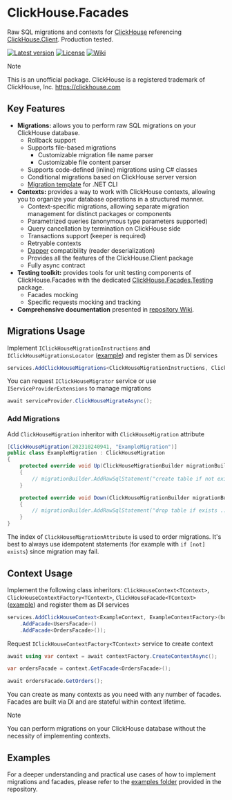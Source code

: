 # ClickHouse.Facades
Raw SQL migrations and contexts for [ClickHouse](https://github.com/ClickHouse/ClickHouse) referencing [ClickHouse.Client](https://github.com/DarkWanderer/ClickHouse.Client). Production tested.

[![Latest version](https://img.shields.io/nuget/v/ClickHouse.Facades)](https://www.nuget.org/packages/ClickHouse.Facades/)
[![License](https://img.shields.io/github/license/MikeAmputer/ClickHouse.Facades)](https://github.com/MikeAmputer/ClickHouse.Facades/blob/master/LICENSE)
[![Wiki](https://img.shields.io/badge/wiki-docs-lightgrey?logo=github)](https://github.com/MikeAmputer/ClickHouse.Facades/wiki)

> [!Note]
> This is an unofficial package. 
> ClickHouse is a registered trademark of ClickHouse, Inc. https://clickhouse.com

## Key Features
- **Migrations:** allows you to perform raw SQL migrations on your ClickHouse database.
  - Rollback support
  - Supports file-based migrations
    - Customizable migration file name parser
    - Customizable file content parser
  - Supports code-defined (inline) migrations using C# classes
  - Conditional migrations based on ClickHouse server version
  - [Migration template](https://github.com/MikeAmputer/ClickHouse.Facades/tree/master/src/ClickHouse.Facades.Templates) for .NET CLI
- **Contexts:** provides a way to work with ClickHouse contexts, allowing you to organize your database operations in a structured manner.
  - Context-specific migrations, allowing separate migration management for distinct packages or components
  - Parametrized queries (anonymous type parameters supported)
  - Query cancellation by termination on ClickHouse side
  - Transactions support (keeper is required)
  - Retryable contexts
  - [Dapper](https://github.com/DapperLib/Dapper) compatibility (reader deserialization)
  - Provides all the features of the ClickHouse.Client package
  - Fully async contract
- **Testing toolkit:** provides tools for unit testing components of ClickHouse.Facades with the dedicated [ClickHouse.Facades.Testing](https://github.com/MikeAmputer/ClickHouse.Facades/tree/master/src/ClickHouse.Facades.Testing) package.
  - Facades mocking
  - Specific requests mocking and tracking
- **Comprehensive documentation** presented in [repository Wiki](https://github.com/MikeAmputer/ClickHouse.Facades/wiki).

## Migrations Usage
Implement `IClickHouseMigrationInstructions` and `IClickHouseMigrationsLocator`
([example](https://github.com/MikeAmputer/ClickHouse.Facades/tree/master/examples/Example.Simple/Migrations/Settings))
and register them as DI services
```csharp
services.AddClickHouseMigrations<ClickHouseMigrationInstructions, ClickHouseMigrationsLocator>();
```
You can request `IClickHouseMigrator` service or use `IServiceProviderExtensions` to manage migrations
```csharp
await serviceProvider.ClickHouseMigrateAsync();
```

### Add Migrations
Add `ClickHouseMigration` inheritor with `ClickHouseMigration` attribute
```csharp
[ClickHouseMigration(202310240941, "ExampleMigration")]
public class ExampleMigration : ClickHouseMigration
{
    protected override void Up(ClickHouseMigrationBuilder migrationBuilder)
    {
        // migrationBuilder.AddRawSqlStatement("create table if not exists ...")
    }

    protected override void Down(ClickHouseMigrationBuilder migrationBuilder)
    {
        // migrationBuilder.AddRawSqlStatement("drop table if exists ...")
    }
}
```
The index of `ClickHouseMigrationAttribute` is used to order migrations. It's best to always use idempotent statements (for example with `if [not] exists`) since migration may fail.

## Context Usage
Implement the following class inheritors: `ClickHouseContext<TContext>`, `ClickHouseContextFactory<TContext>`, `ClickHouseFacade<TContext>`
([example](https://github.com/MikeAmputer/ClickHouse.Facades/tree/master/examples/Example.Simple/Context))
and register them as DI services
```csharp
services.AddClickHouseContext<ExampleContext, ExampleContextFactory>(builder => builder
    .AddFacade<UsersFacade>()
    .AddFacade<OrdersFacade>());
```
Request `IClickHouseContextFactory<TContext>` service to create context
```csharp
await using var context = await contextFactory.CreateContextAsync();

var ordersFacade = context.GetFacade<OrdersFacade>();

await ordersFacade.GetOrders();
```
You can create as many contexts as you need with any number of facades. Facades are built via DI and are stateful within context lifetime.

> [!NOTE]
> You can perform migrations on your ClickHouse database without the necessity of implementing contexts.

## Examples

For a deeper understanding and practical use cases of how to implement migrations and facades, please refer to the [examples folder](https://github.com/MikeAmputer/ClickHouse.Facades/tree/master/examples) provided in the repository. 
